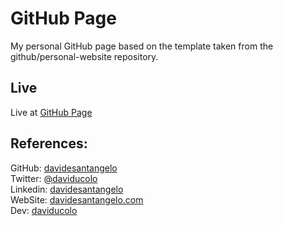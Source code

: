 # GitHub Page

My personal GitHub page based on the template taken from the github/personal-website repository. 

## Live

Live at [GitHub Page](https://davidesantangelo.github.io)

## References:

GitHub: [davidesantangelo](https://www.github.com/davidesantangelo)<br>
Twitter: [@daviducolo](https://www.twitter.com/daviducolo)<br>
Linkedin: [davidesantangelo](https://www.linkedin.com/in/davidesantangelo/)<br>
WebSite: [davidesantangelo.com](https://davidesantangelo.com)<br>
Dev: [daviducolo](https://dev.to/daviducolo)

